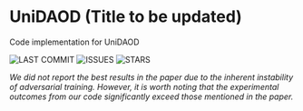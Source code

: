 # UniDAOD (Title to be updated)
Code implementation for UniDAOD

![LAST COMMIT](https://img.shields.io/github/last-commit/zyfone/UniDAOD) 
![ISSUES](https://img.shields.io/github/issues/zyfone/UniDAOD)
![STARS](https://img.shields.io/github/stars/zyfone/UniDAOD)



*We did not report the best results in the paper due to the inherent instability of adversarial training. However, it is worth noting that the experimental outcomes from our code significantly exceed those mentioned in the paper.*
